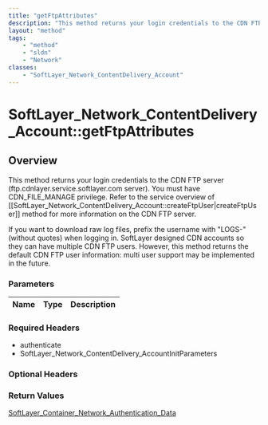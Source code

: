 ```yaml
---
title: "getFtpAttributes"
description: "This method returns your login credentials to the CDN FTP server (ftp.cdnlayer.service.softlayer.com server). You must h... "
layout: "method"
tags:
    - "method"
    - "sldn"
    - "Network"
classes:
    - "SoftLayer_Network_ContentDelivery_Account"
---
```

# SoftLayer_Network_ContentDelivery_Account::getFtpAttributes
## Overview 
This method returns your login credentials to the CDN FTP server (ftp.cdnlayer.service.softlayer.com server). You must have CDN_FILE_MANAGE privilege. Refer to the service overview of [[SoftLayer_Network_ContentDelivery_Account::createFtpUser|createFtpUser]] method for more information on the CDN FTP server. 

If you want to download raw log files, prefix the username with "LOGS-" (without quotes) when logging in. SoftLayer designed CDN accounts so they can have multiple CDN FTP users. However, this method returns the default CDN FTP user information: multi user support may be implemented in the future. 

### Parameters 
|Name | Type | Description |
| --- | --- | --- |


### Required Headers
* authenticate
* SoftLayer_Network_ContentDelivery_AccountInitParameters

### Optional Headers

### Return Values
<a href='/reference/datatypes/SoftLayer_Container_Network_Authentication_Data'>SoftLayer_Container_Network_Authentication_Data </a>
